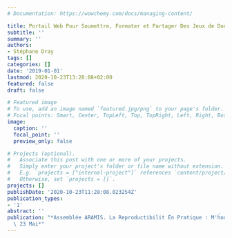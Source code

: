 ```yaml
---
# Documentation: https://wowchemy.com/docs/managing-content/

title: Portail Web Pour Soumettre, Formater et Partager Des Jeux de Données Dans R
subtitle: ''
summary: ''
authors:
- Stéphane Dray
tags: []
categories: []
date: '2019-01-01'
lastmod: 2020-10-23T13:28:08+02:00
featured: false
draft: false

# Featured image
# To use, add an image named `featured.jpg/png` to your page's folder.
# Focal points: Smart, Center, TopLeft, Top, TopRight, Left, Right, BottomLeft, Bottom, BottomRight.
image:
  caption: ''
  focal_point: ''
  preview_only: false

# Projects (optional).
#   Associate this post with one or more of your projects.
#   Simply enter your project's folder or file name without extension.
#   E.g. `projects = ["internal-project"]` references `content/project/deep-learning/index.md`.
#   Otherwise, set `projects = []`.
projects: []
publishDate: '2020-10-23T11:28:08.023254Z'
publication_types:
- '1'
abstract: ''
publication: "*Assemblée ARAMIS. La Reproductibilit ́En Pratique : M'h́odes et Outils,\
  \ 23 Mai*"
---
```

